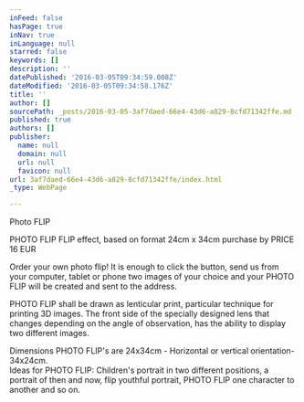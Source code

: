 ```yaml
---
inFeed: false
hasPage: true
inNav: true
inLanguage: null
starred: false
keywords: []
description: ''
datePublished: '2016-03-05T09:34:59.008Z'
dateModified: '2016-03-05T09:34:58.176Z'
title: ''
author: []
sourcePath: _posts/2016-03-05-3af7daed-66e4-43d6-a829-8cfd71342ffe.md
published: true
authors: []
publisher:
  name: null
  domain: null
  url: null
  favicon: null
url: 3af7daed-66e4-43d6-a829-8cfd71342ffe/index.html
_type: WebPage

---
```

Photo FLIP

PHOTO FLIP
FLIP effect, based on format 24cm x 34cm purchase by PRICE 16 EUR

Order your own photo flip! It is enough to click the button, send us from your computer, tablet or phone two images of your choice and your PHOTO FLIP will be created and sent to the address.

PHOTO FLIP shall be drawn as lenticular print, particular technique for printing 3D images. The front side of the specially designed lens that changes depending on the angle of observation, has the ability to display two different images.
  
Dimensions PHOTO FLIP's are 24x34cm - Horizontal or vertical orientation-34x24cm.  
Ideas for PHOTO FLIP: Children's portrait in two different positions, a portrait of then and now, flip youthful portrait, PHOTO FLIP one character to another and so on.